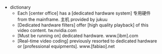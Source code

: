 - dictionary
    - Each [center office] has a [dedicated hardware system] 专用硬件 from the mainframe. 主机 provided by jukuu
    - [Dedicated hardware filters] offer [high quality playback] of this video content. tw.nvidia.com
    - [Must be running on] dedicated hardware. www.[ibm].com
    - [Real-time video coding] previously resorted to dedicated hardware or [professional equipments]. www.[fabiao].net
